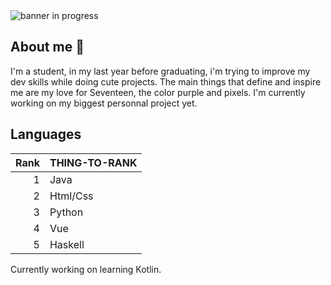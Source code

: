 <picture>
 <source media="(prefers-color-scheme: dark)" srcset="https://github.com/user-attachments/assets/07d8450d-c43f-4f2b-89fa-60206253b8b7">
 <source media="(prefers-color-scheme: light)" srcset="https://github.com/user-attachments/assets/07d8450d-c43f-4f2b-89fa-60206253b8b7">
 <img alt="banner in progress" src="https://github.com/user-attachments/assets/07d8450d-c43f-4f2b-89fa-60206253b8b7">
</picture>


## About me 🎀

I'm a student, in my last year before graduating, i'm trying to improve my dev skills while doing cute projects. The main things that define and inspire me are my love for Seventeen, the color purple and pixels. I'm currently working on my biggest personnal project yet.

## Languages

| Rank | THING-TO-RANK |
|-----:|---------------|
|     1| Java          |
|     2| Html/Css      |
|     3| Python        |
|     4| Vue           |
|     5| Haskell       |

Currently working on learning Kotlin.

<!--
**chokolatttte/chokolatttte** is a ✨ _special_ ✨ repository because its `README.md` (this file) appears on your GitHub profile.

Here are some ideas to get you started:

- 🔭 I’m currently working on ...
- 🌱 I’m currently learning ...
- 👯 I’m looking to collaborate on ...
- 🤔 I’m looking for help with ...
- 💬 Ask me about ...
- 📫 How to reach me: ...
- 😄 Pronouns: ...
- ⚡ Fun fact: ...
-->


